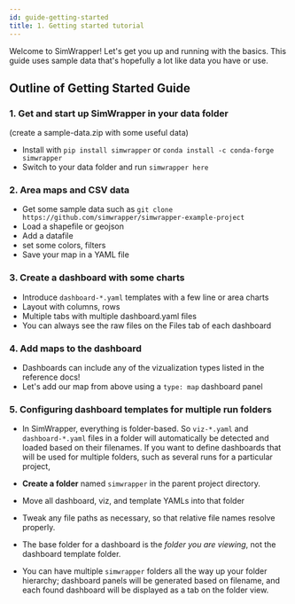 ```yaml
---
id: guide-getting-started
title: 1. Getting started tutorial
---
```


Welcome to SimWrapper! Let's get you up and running with the basics. This guide uses sample data that's hopefully a lot like data you have or use.

## Outline of Getting Started Guide

### 1. Get and start up SimWrapper in your data folder

(create a sample-data.zip with some useful data)

- Install with `pip install simwrapper` or `conda install -c conda-forge simwrapper`
- Switch to your data folder and run `simwrapper here`

### 2. Area maps and CSV data

- Get some sample data such as `git clone https://github.com/simwrapper/simwrapper-example-project`
- Load a shapefile or geojson
- Add a datafile
- set some colors, filters
- Save your map in a YAML file

### 3. Create a dashboard with some charts

- Introduce `dashboard-*.yaml` templates with a few line or area charts
- Layout with columns, rows
- Multiple tabs with multiple dashboard.yaml files
- You can always see the raw files on the Files tab of each dashboard

### 4. Add maps to the dashboard

- Dashboards can include any of the vizualization types listed in the reference docs!
- Let's add our map from above using a `type: map` dashboard panel

### 5. Configuring dashboard templates for multiple run folders

- In SimWrapper, everything is folder-based. So `viz-*.yaml` and `dashboard-*.yaml` files in a folder will automatically be detected and loaded based on their filenames. If you want to define dashboards that will be used for multiple folders, such as several runs for a particular project,

- **Create a folder** named `simwrapper` in the parent project directory.
- Move all dashboard, viz, and template YAMLs into that folder
- Tweak any file paths as necessary, so that relative file names resolve properly.
- The base folder for a dashboard is the _folder you are viewing_, not the dashboard template folder.
- You can have multiple `simwrapper` folders all the way up your folder hierarchy; dashboard panels will be generated based on filename, and each found dashboard will be displayed as a tab on the folder view.

